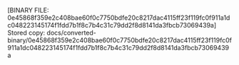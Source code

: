 [BINARY FILE: 0e45868f359e2c408bae60f0c7750bdfe20c8217dac4115ff23f119fc0f911a1dc048223145174f1fdd7b1f8c7b4c31c79dd2f8d8141da3fbcb73069439a]
Stored copy: docs/converted-binary/0e45868f359e2c408bae60f0c7750bdfe20c8217dac4115ff23f119fc0f911a1dc048223145174f1fdd7b1f8c7b4c31c79dd2f8d8141da3fbcb73069439a
